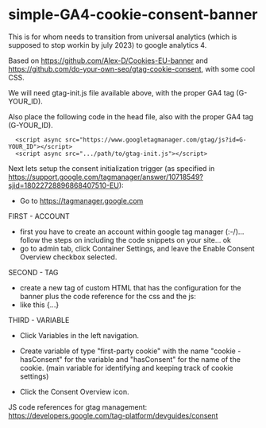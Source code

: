 # simple-GA4-cookie-consent-banner
This is for whom needs to transition from universal analytics (which is supposed to stop workin by july 2023) to google analytics 4.

Based on https://github.com/Alex-D/Cookies-EU-banner and https://github.com/do-your-own-seo/gtag-cookie-consent, with some cool CSS.

We will need gtag-init.js file available above, with the proper GA4 tag (G-YOUR_ID).

Also place the following code in the head file, also with the proper GA4 tag (G-YOUR_ID).
```
  <script async src="https://www.googletagmanager.com/gtag/js?id=G-YOUR_ID"></script>
  <script async src=".../path/to/gtag-init.js"></script>
 ```
 
Next lets setup the consent initialization trigger (as specified in https://support.google.com/tagmanager/answer/10718549?sjid=18022728896868407510-EU):
 - Go to https://tagmanager.google.com

FIRST - ACCOUNT
 - first you have to create an account within google tag manager (:-/)... follow the steps on including the code snippets on your site... ok
 - go to admin tab, click Container Settings, and leave the Enable Consent Overview checkbox selected.

SECOND - TAG
- create a new tag of custom HTML that has the configuration for the banner plus the code reference for the css and the js:
- like this {...}

THIRD - VARIABLE
- Click Variables in the left navigation.
- Create variable of type "first-party cookie" with the name "cookie - hasConsent" for the variable and "hasConsent" for the name of the cookie.
(main variable for identifying and keeping track of cookie settings)


- Click the Consent Overview icon.

 
 JS code references for gtag management:
 https://developers.google.com/tag-platform/devguides/consent
 
 
